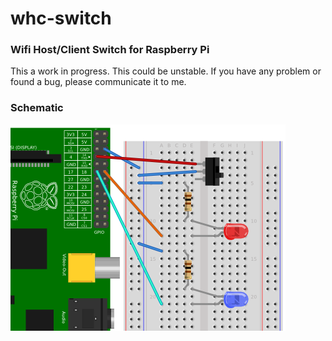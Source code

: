 # whc-switch
### Wifi Host/Client Switch for Raspberry Pi

This a work in progress. This could be unstable. If you have any problem or found a bug, please communicate it to me.

### Schematic

![Alt text](/pictures/schematic.png?raw=true "Optional Title")
